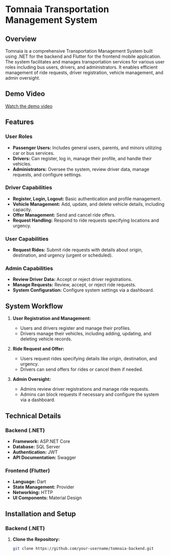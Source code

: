 # Tomnaia Transportation Management System

## Overview
Tomnaia is a comprehensive Transportation Management System built using .NET for the backend and Flutter for the frontend mobile application. The system facilitates and manages transportation services for various user roles including bus users, drivers, and administrators. It enables efficient management of ride requests, driver registration, vehicle management, and admin oversight.

## Demo Video
[Watch the demo video](https://github.com/Mr-Array/TomnaiaApi/blob/master/Tomnaia.mp4)

## Features
### User Roles
- **Passenger Users:** Includes general users, parents, and minors utilizing car or bus services.
- **Drivers:** Can register, log in, manage their profile, and handle their vehicles.
- **Administrators:** Oversee the system, review driver data, manage requests, and configure settings.

### Driver Capabilities
- **Register, Login, Logout:** Basic authentication and profile management.
- **Vehicle Management:** Add, update, and delete vehicle details, including capacity.
- **Offer Management:** Send and cancel ride offers.
- **Request Handling:** Respond to ride requests specifying locations and urgency.

### User Capabilities
- **Request Rides:** Submit ride requests with details about origin, destination, and urgency (urgent or scheduled).

### Admin Capabilities
- **Review Driver Data:** Accept or reject driver registrations.
- **Manage Requests:** Review, accept, or reject ride requests.
- **System Configuration:** Configure system settings via a dashboard.

## System Workflow
1. **User Registration and Management:**
   - Users and drivers register and manage their profiles.
   - Drivers manage their vehicles, including adding, updating, and deleting vehicle records.

2. **Ride Request and Offer:**
   - Users request rides specifying details like origin, destination, and urgency.
   - Drivers can send offers for rides or cancel them if needed.

3. **Admin Oversight:**
   - Admins review driver registrations and manage ride requests.
   - Admins can block requests if necessary and configure the system via a dashboard.

## Technical Details

### Backend (.NET)
- **Framework:** ASP.NET Core
- **Database:** SQL Server
- **Authentication:** JWT
- **API Documentation:** Swagger

### Frontend (Flutter)
- **Language:** Dart
- **State Management:** Provider
- **Networking:** HTTP
- **UI Components:** Material Design

## Installation and Setup

### Backend (.NET)
1. **Clone the Repository:**
   ```sh
   git clone https://github.com/your-username/tomnaia-backend.git

